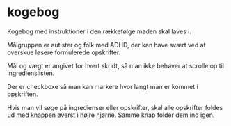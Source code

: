 # kogebog

Kogebog med instruktioner i den rækkefølge maden skal laves i. 

Målgruppen er autister og folk med ADHD, der kan have svært ved at overskue løsere formulerede opskrifter.

Mål og vægt er angivet for hvert skridt, så man ikke behøver at scrolle op til ingredienslisten.

Der er checkboxe så man kan markere hvor langt man er kommet i opskriften.

Hvis man vil søge på ingredienser eller opskrifter, skal alle opskrifter foldes ud med knappen øverst i højre hjørne. Samme knap folder dem ind igen.
